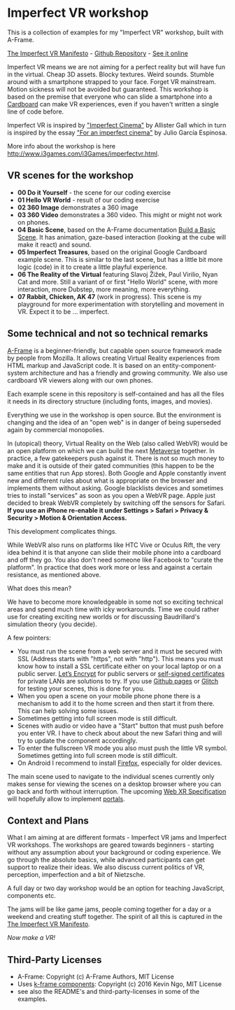 # Imperfect VR workshop

This is a collection of examples for my "Imperfect VR" workshop, built with A-Frame.

[The Imperfect VR Manifesto](https://github.com/i3games/imperfect-vr/blob/master/Imperfect%20VR%20Manifesto.pdf) - [Github Repository](https://github.com/i3games/imperfect-vr) - [See it online](https://i3games.github.io/imperfect-vr/)

Imperfect VR means we are not aiming for a perfect reality but will have fun in the virtual. Cheap 3D assets. Blocky textures. Weird sounds. Stumble around with a smartphone strapped to your face. Forget VR mainstream. Motion sickness will not be avoided but guaranteed. This workshop is based on the premise that everyone who can slide a smartphone into a [Cardboard](https://vr.google.com/cardboard/) can make VR experiences, even if you haven't written a single line of code before.

Imperfect VR is inspired by ["Imperfect Cinema"](http://www.imperfectcinema.com/) by Allister Gall which in turn is inspired by the essay ["For an imperfect cinema"](http://www.ejumpcut.org/archive/onlinessays/JC20folder/ImperfectCinema.html) by Julio García Espinosa.

More info about the workshop is here http://www.i3games.com/i3Games/imperfectvr.html.

## VR scenes for the workshop

* **00 Do it Yourself** - the scene for our coding exercise
* **01 Hello VR World** - result of our coding exercise
* **02 360 Image** demonstrates a 360 image
* **03 360 Video** demonstrates a 360 video. This might or might not work on phones.
* **04 Basic Scene**, based on the A-Frame documentation [Build a Basic Scene](https://aframe.io/docs/0.9.0/guides/building-a-basic-scene.html). It has animation, gaze-based interaction (looking at the cube will make it react) and sound.
* **05 Imperfect Treasures**, based on the original Google Cardboard example scene. This is similar to the last scene, but has a little bit more logic (code) in it to create a little playful experience.
* **06 The Reality of the Virtual** featuring Slavoj Žižek, Paul Virilio, Nyan Cat and more. Still a variant of or first "Hello World" scene, with more interaction, more Dubstep, more meaning, more everything.
* **07 Rabbit, Chicken, AK 47** (work in progress). This scene is my playground for more experimentation with storytelling and movement in VR. Expect it to be ... imperfect.

## Some technical and not so technical remarks

[A-Frame](https://aframe.io/) is a beginner-friendly, but capable open source framework made by people from Mozilla. It allows creating Virtual Reality experiences from HTML markup and JavaScript code. It is based on an entity-component-system architecture and has a friendly and growing community. We also use cardboard VR viewers along with our own phones.

Each example scene in this repository is self-contained and has all the files it needs in its directory structure (including fonts, images, and movies).

Everything we use in the workshop is open source. But the environment is changing and the idea of an "open web" is in danger of being superseded again by commercial monopolies.

In (utopical) theory, Virtual Reality on the Web (also called WebVR) would be an open platform on which we can build the next [Metaverse](https://en.wikipedia.org/wiki/Metaverse) together. In practice, a few gatekeepers push against it. There is not so much money to make and it is outside of their gated communities (this happen to be the same entities that run  App stores). Both Google and Apple constantly invent new and different rules about what is appropriate on the browser and implements them without asking. Google blacklists devices and sometimes tries to install "services" as soon as you open a WebVR page. Apple just decided to break WebVR completely by switching off the sensors for Safari. **If you use an iPhone re-enable it under Settings > Safari > Privacy & Security > Motion & Orientation Access.**  

This development complicates things.

While WebVR also runs on platforms like HTC Vive or Oculus Rift, the very idea behind it is that anyone can slide their mobile phone into a cardboard and off they go. You also don't need someone like Facebook to "curate the platform". In practice that does work more or less and against a certain resistance, as mentioned above.

What does this mean?

We have to become more knowledgeable in some not so exciting technical areas and spend much time with icky workarounds. Time we could rather use for creating exciting new worlds or for discussing Baudrillard's simulation theory (you decide).

A few pointers:

* You must run the scene from a web server and it must be secured with SSL (Address starts with "https", not with "http"). This means you must know how to install a SSL certificate either on your local laptop or on a public server. [Let’s Encrypt](https://letsencrypt.org) for public servers or [self-signed certificates](https://devcenter.heroku.com/articles/ssl-certificate-self) for private LANs are solutions to try. If you use [Github pages](https://pages.github.com) or [Glitch](https://glitch.com) for testing your scenes, this is done for you.
* When you open a scene on your mobile phone phone there is a mechanism to add it to the home screen and then start it from there. This can help solving some issues.
* Sometimes getting into full screen mode is still difficult.
* Scenes with audio or video have a "Start" button that must push before you enter VR. I have to check about about the new Safari thing and will try to update the component accordingly.
* To enter the fullscreen VR mode you also must push the little VR symbol. Sometimes getting into full screen mode is still difficult.
* On Android I recommend to install [Firefox](https://play.google.com/store/apps/details?id=org.mozilla.firefox&hl=en_GB), especially for older devices.

The main scene used to navigate to the individual scenes currently only makes sense for viewing the scenes on a desktop browser where you can go back and forth without interruption. The upcoming [Web XR Specification](https://immersive-web.github.io/webxr/) will hopefully allow to implement [portals](https://aframe.io/docs/0.9.0/components/link.html).

## Context and Plans

What I am aiming at are different formats - Imperfect VR jams and Imperfect VR workshops. The workshops are geared towards beginners - starting without any assumption about your background or coding experience. We go through the absolute basics, while advanced participants can get support to realize their ideas. We also discuss current politics of VR, perception, imperfection and a bit of Nietzsche.

A full day or two day workshop would be an option for teaching JavaScript, components etc.

The jams will be like game jams, people coming together for a day or a weekend and creating stuff together. The spirit of all this is captured in the [The Imperfect VR Manifesto](https://github.com/i3games/imperfect-vr/blob/master/Imperfect%20VR%20Manifesto.pdf).  

*Now make a VR!*

## Third-Party Licenses

* A-Frame: Copyright (c) A-Frame Authors, MIT License
* Uses [k-frame components](https://supermedium.com/superframe/): Copyright (c) 2016 Kevin Ngo, MIT License
* see also the README's and third-party-licenses in some of the examples.
